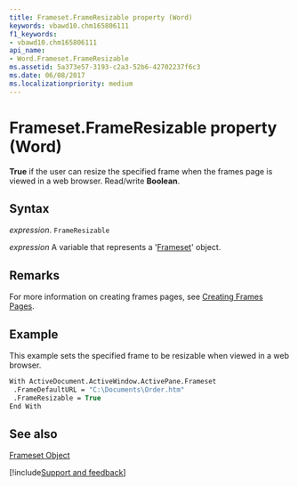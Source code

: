 ```yaml
---
title: Frameset.FrameResizable property (Word)
keywords: vbawd10.chm165806111
f1_keywords:
- vbawd10.chm165806111
api_name:
- Word.Frameset.FrameResizable
ms.assetid: 5a373e57-3193-c2a3-52b6-42702237f6c3
ms.date: 06/08/2017
ms.localizationpriority: medium
---
```



# Frameset.FrameResizable property (Word)

 **True** if the user can resize the specified frame when the frames page is viewed in a web browser. Read/write **Boolean**.


## Syntax

_expression_. `FrameResizable`

_expression_ A variable that represents a '[Frameset](Word.Frameset.md)' object.


## Remarks

For more information on creating frames pages, see [Creating Frames Pages](../word/Concepts/Customizing-Word/creating-frames-pages.md).


## Example

This example sets the specified frame to be resizable when viewed in a web browser.


```vb
With ActiveDocument.ActiveWindow.ActivePane.Frameset 
 .FrameDefaultURL = "C:\Documents\Order.htm" 
 .FrameResizable = True 
End With
```


## See also


[Frameset Object](Word.Frameset.md)

[!include[Support and feedback](~/includes/feedback-boilerplate.md)]